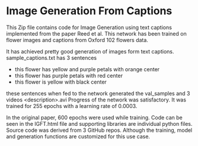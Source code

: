 # Image Generation From Captions

This Zip file contains code for Image Generation using text captions implemented from the paper Reed et al. This network has been trained on flower images and captions from Oxford 102 flowers data. 

It has achieved pretty good generation of images form text captions. 
sample_captions.txt has 3 sentences

* this flower has yellow and purple petals with orange center
* this flower has purple petals with red center
* this flower is yellow with black center

these sentences when fed to the network generated the val_samples and 3 videos
<description\>.avi
Progress of the network was satisfactory. It was trained for 255 epochs with a learning rate of 0.0003.

In the original paper, 600 epochs were used while training. Code can be seen in the IGFT.html file and supporting libraries are individual python files.
Source code was derived from 3 GitHub repos. Although the training, model and generation functions are customized for this use case.

